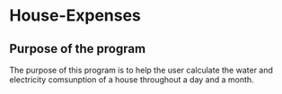 # House-Expenses

## Purpose of the program

The purpose of this program is to help the user calculate the water and electricity comsunption of a house throughout a day and a month.

